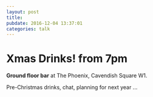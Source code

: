 ```yaml
---
layout: post
title: 
pubdate: 2016-12-04 13:37:01
categories: talk
---
```


# Xmas Drinks! from 7pm

**Ground floor bar** at The Phoenix, Cavendish Square W1.

Pre-Christmas drinks, chat, planning for next year ...


